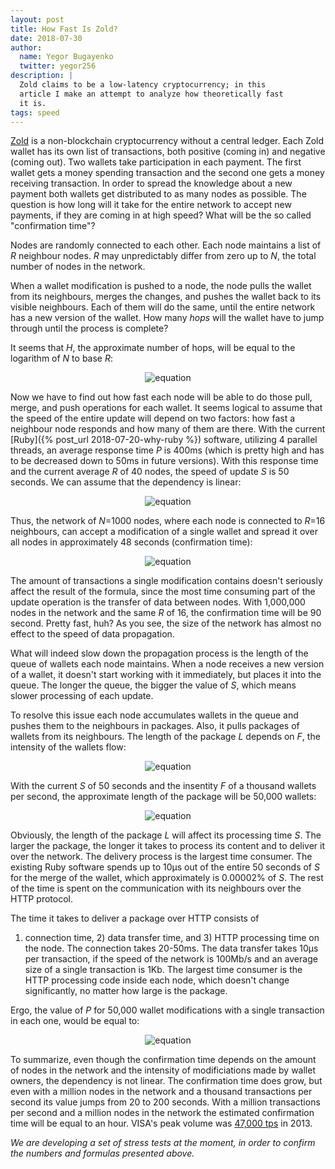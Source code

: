 ```yaml
---
layout: post
title: How Fast Is Zold?
date: 2018-07-30
author:
  name: Yegor Bugayenko
  twitter: yegor256
description: |
  Zold claims to be a low-latency cryptocurrency; in this
  article I make an attempt to analyze how theoretically fast
  it is.
tags: speed
---
```


[Zold](https://www.zold.io) is a non-blockchain cryptocurrency without a central ledger.
Each Zold wallet has its own list of transactions, both positive (coming in)
and negative (coming out). Two wallets take participation in each payment.
The first wallet gets a money spending transaction and the second one
gets a money receiving transaction. In order to spread the knowledge
about a new payment both wallets get distributed to as many nodes as possible.
The question is how long will it take for the entire network to accept
new payments, if they are coming in at high speed? What will be the so called
"confirmation time"?

<!--more-->

Nodes are randomly connected to each other.
Each node maintains a list of _R_ neighbour nodes.
_R_ may unpredictably differ from zero up to _N_,
the total number of nodes in the network.

When a wallet modification is pushed to a node, the node
pulls the wallet from its neighbours, merges the changes, and pushes
the wallet back to its visible neighbours. Each of them will do the same, until
the entire network has a new version of the wallet.
How many _hops_ will the wallet have to jump through until the process is complete?

It seems that _H_, the approximate number of hops,
will be equal to the logarithm of _N_ to base _R_:

<p style="text-align:center">
<img src='http://latex.codecogs.com/svg.latex?H%3Dlog_RN'
  alt='equation' class='equation'/>
</p>

Now we have to find out how fast each node will be able to do those pull,
merge, and push operations for each wallet. It seems logical to assume that
the speed of the entire update will depend on two factors:
how fast a neighbour node responds and how many of them are there. With the
current [Ruby]({% post_url 2018-07-20-why-ruby %}) software,
utilizing 4 parallel threads, an average response
time _P_ is 400ms (which is pretty high and has to be decreased
down to 50ms in future versions). With this response time and the current
average _R_ of 40 nodes, the speed of update _S_ is 50 seconds.
We can assume that the dependency is linear:

<p style="text-align:center">
<img src='http://latex.codecogs.com/svg.latex?S%3DP%5Ctimes%7B%7D%20R%20%5Ctimes%7B%7D3'
  alt='equation' class='equation'/>
</p>

Thus, the network of _N_=1000 nodes, where each node is connected to _R_=16 neighbours,
can accept a modification of a single wallet and spread it over all nodes
in approximately 48 seconds (confirmation time):

<p style="text-align:center">
<img src='http://latex.codecogs.com/svg.latex?T%3DH%5Ctimes%7B%7D%20S%3Dlog_{16}{1000}%5Ctimes%7B%7D%20400ms%5Ctimes%7B%7D%2016%5Ctimes%7B%7D%203%3D48s'
  alt='equation' class='equation'/>
</p>

The amount of transactions a single modification contains doesn't seriously
affect the result of the formula, since the most time consuming part of the update
operation is the transfer of data between nodes. With 1,000,000 nodes in the
network and the same _R_ of 16, the confirmation time will be 90 second.
Pretty fast, huh? As you see, the size of the network has almost no effect to the speed
of data propagation.

What will indeed slow down the propagation process
is the length of the queue of wallets each
node maintains. When a node receives a new version of a wallet, it doesn't
start working with it immediately, but places it into the queue. The longer
the queue, the bigger the value of _S_, which means slower processing of each
update.

To resolve this issue each node accumulates wallets in the queue and
pushes them to the neighbours in packages. Also, it pulls packages of wallets
from its neighbours. The length of the package _L_ depends on _F_, the intensity
of the wallets flow:

<p style="text-align:center">
<img src='http://latex.codecogs.com/svg.latex?L%3DF%5Ctimes%20S'
  alt='equation' class='equation'/>
</p>

With the current _S_ of 50 seconds and the insentity _F_ of a thousand wallets per second,
the approximate length of the package will be 50,000 wallets:

<p style="text-align:center">
<img src='http://latex.codecogs.com/svg.latex?L%3D1000w%2Fs%20%5Ctimes%2050s%20%3D%2050000w'
  alt='equation' class='equation'/>
</p>

Obviously, the length of the package _L_ will affect its processing time _S_.
The larger the package, the longer it takes to process its content and to
deliver it over the network.
The delivery process is the largest time consumer.
The existing Ruby software spends up to 10μs out of the entire 50 seconds of _S_ for the merge of the wallet,
which approximately is 0.00002% of _S_.
The rest of the time is spent on the communication with its neighbours over the HTTP protocol.

The time it takes to deliver a package over HTTP consists of
1) connection time, 2) data transfer time, and 3) HTTP processing time on the node.
The connection takes 20-50ms. The data transfer takes 10μs per transaction,
if the speed of the network is 100Mb/s and an average size of a single transaction is 1Kb.
The largest time consumer is the HTTP processing code inside each node, which
doesn't change significantly, no matter how large is the package.

Ergo, the value of _P_ for 50,000 wallet modifications with a single transaction
in each one, would be equal to:

<p style="text-align:center">
<img src='http://latex.codecogs.com/svg.latex?P%3D50ms+50000%5Ctimes%200.01%5Cmu%20s+350ms=900ms'
  alt='equation' class='equation'/>
</p>

To summarize, even though the confirmation time depends on the amount of
nodes in the network and the intensity of modificiations made by wallet
owners, the dependency is not linear. The confirmation time does grow, but
even with a million nodes in the network and a thousand transactions per second
its value jumps from 20 to 200 seconds. With a million transactions
per second and a million nodes in the network the estimated confirmation time
will be equal to an hour. VISA's peak volume was
[47,000 tps](https://www.visa.com/blogarchives/us/2013/10/10/stress-test-prepares-visanet-for-the-most-wonderful-time-of-the-year/index.html) in 2013.

_We are developing a set of stress tests at the moment, in order
to confirm the numbers and formulas presented above._
